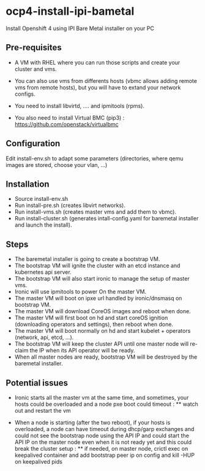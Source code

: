 # ocp4-install-ipi-bametal
Install Openshift 4 using IPI Bare Metal installer on your PC 

Pre-requisites
--------------

* A VM with RHEL where you can run those scripts and create your cluster and vms.
* You can also use vms from differents hosts (vbmc allows adding remote vms from remote hosts), but you will have to extand your network configs.

* You need to install libvirtd, .... and ipmitools (rpms).
* You also need to install Virtual BMC (pip3) : https://github.com/openstack/virtualbmc

Configuration
-------------

Edit install-env.sh to adapt some parameters (directories, where qemu images are stored, choose your vlan, ...)

Installation
------------

* Source install-env.sh
* Run install-pre.sh (creates libvirt networks).
* Run install-vms.sh (creates master vms and add them to vbmc).
* Run install-cluster.sh (generates intall-config.yaml for baremetal installer and launch the install).

Steps
-----

* The baremetal installer is going to create a bootstrap VM.
* The bootstrap VM will ignite the cluster with an etcd instance and kubernetes api server.
* The bootstrap VM will also start ironic to manage the setup of master vms.
* Ironic will use ipmitools to power On the master VM.
* The master VM will boot on ipxe url handled by ironic/dnsmasq on bootstrap VM.
* The master VM will download CoreOS images and reboot when done.
* The master VM will first boot on hd and start coreOS ignition (downloading operators and settings), then reboot when done.
* The master VM will boot normally on hd and start kubelet + operators (network, api, etcd, ...).
* The bootstrap VM will keep the cluster API until one master node will re-claim the IP when its API operator will be ready.
* When all master nodes are ready, bootstrap VM will be destroyed by the baremetal installer.

Potential issues
----------------

* Ironic starts all the master vm at the same time, and sometimes, your hosts could be overloaded and a node pxe boot could timeout :
** watch out and restart the vm

* When a node is starting (after the two reboot), if your hosts is overloaded, a node can have timeout during dhcp/garp exchanges and could not see the bootstrap node using the API IP and could start the API IP on the master node even when it is not ready yet and this could break the cluster setup : 
** if needed, on master node, crictl exec on keepalived container and add bootstrap peer ip on config and kill -HUP on keepalived pids






